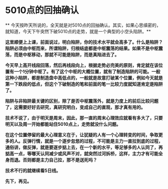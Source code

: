 5010点的回抽确认
====

			

** 今天按昨天所说的，全天就是对5010点的回抽确认。其实，如果心思缜密的，就知道，今天下午突然下破5010点的走势，就是一个典型的小空头陷阱。**

**这里顺便上上课，前面说过，明白陷阱，你的技术水平就会高多了。什么是陷阱？陷阱必须由中枢而来，所谓陷阱，归根结底都是中枢震荡的结果。如果不是中枢震荡，而是中枢移动，那就不可能是陷阱，而是真陷进去了。**

**今天早上高开线段回落，然后再线段向上，根据走势必完美的原则，肯定就在该位置有一个1分钟中枢了。有了这个中枢的大概位置，就有了制造陷阱的可能。一般这种小陷阱，都是制造盘中高低点的，一般就是故意打破某个位置，例如今天就是第一下跌段的低点，但这个下破制造的笔和前面的笔一比较力度就知道肯定是陷阱了。**

**陷阱与非陷阱最关键的区别，除了是否中枢震荡外，就是力度上的前后比较问题了，这需要好好去研究，真研究明白，变成自己的直观，那才真有用的。**

**技术不说了，由于明天是周末，因此，那一直的周末心理效应就看有多大了，只要明天以及周一开始都能站住5010点上，走势就没什么问题。**

**在这个位置停留的最大心理意义在于，让犹疑的人有一个心理转变的时间，争取更多的人。反弹行情，就是一个逐步忽悠的过程，不可能是主力一直拉到底的过程，通俗讲，做反弹，就是要逐步掂上去，在一个新的水平，等足够多的人认同了，再掂高一点，等哪天认同减少或风声不对，就突然过河拆桥，这样，主力才有可能全身而退。否则都是主力自己拉，那不是送死吗？**

**技术不行的就继续看5日线。**

**先下，再见。**
